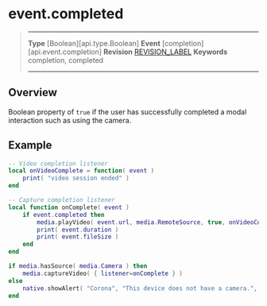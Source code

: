 
# event.completed

> --------------------- ------------------------------------------------------------------------------------------
> __Type__              [Boolean][api.type.Boolean]
> __Event__             [completion][api.event.completion]
> __Revision__          [REVISION_LABEL](REVISION_URL)
> __Keywords__          completion, completed
> --------------------- ------------------------------------------------------------------------------------------

## Overview

Boolean property of `true` if the user has successfully completed a modal interaction such as using the camera.

## Example

``````lua
-- Video completion listener
local onVideoComplete = function( event )
	print( "video session ended" )
end

-- Capture completion listener
local function onComplete( event )
	if event.completed then
		media.playVideo( event.url, media.RemoteSource, true, onVideoComplete )
		print( event.duration )
		print( event.fileSize )
	end
end

if media.hasSource( media.Camera ) then
	media.captureVideo( { listener=onComplete } )
else
	native.showAlert( "Corona", "This device does not have a camera.", { "OK" } )
end
``````